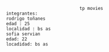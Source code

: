                                     tp movies
        integrantes:
        rodrigo toñanes 
        edad : 25 
        localidad : bs as
        sofia servian 
        edad: 22
        locadidad: bs as